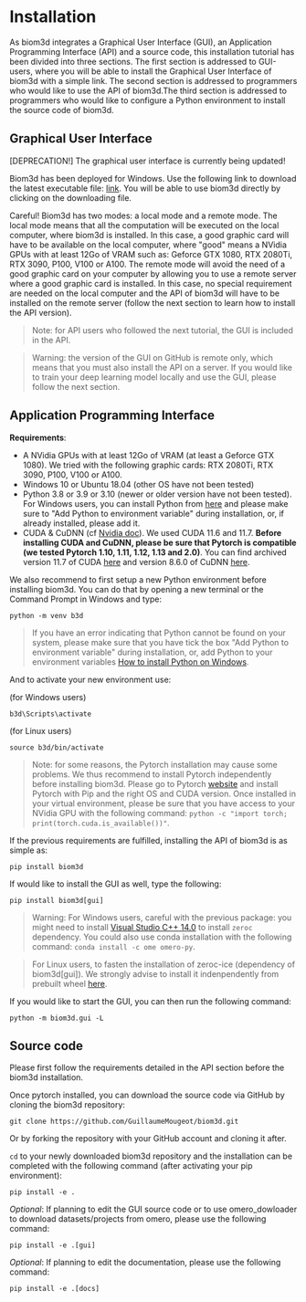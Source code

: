 # Installation 

As biom3d integrates a Graphical User Interface (GUI), an Application Programming Interface (API) and a source code, this installation tutorial has been divided into three sections. The first section is addressed to GUI-users, where you will be able to install the Graphical User Interface of biom3d with a simple link. The second section is addressed to programmers who would like to use the API of biom3d.The third section is addressed to programmers who would like to configure a Python environment to install the source code of biom3d.

## Graphical User Interface 

[DEPRECATION!] The graphical user interface is currently being updated!

Biom3d has been deployed for Windows. Use the following link to download the latest executable file: [link](https://github.com/GuillaumeMougeot/biom3d/releases/). You will be able to use biom3d directly by clicking on the downloading file.

Careful! Biom3d has two modes: a local mode and a remote mode. The local mode means that all the computation will be executed on the local computer, where biom3d is installed. In this case, a good graphic card will have to be available on the local computer, where "good" means a NVidia GPUs with at least 12Go of VRAM such as: Geforce GTX 1080, RTX 2080Ti, RTX 3090, P100, V100 or A100. The remote mode will avoid the need of a good graphic card on your computer by allowing you to use a remote server where a good graphic card is installed. In this case, no special requirement are needed on the local computer and the API of biom3d will have to be installed on the remote server (follow the next section to learn how to install the API version).

> Note: for API users who followed the next tutorial, the GUI is included in the API.

> Warning: the version of the GUI on GitHub is remote only, which means that you must also install the API on a server. If you would like to train your deep learning model locally and use the GUI, please follow the next section. 

## Application Programming Interface

**Requirements**:
* A NVidia GPUs with at least 12Go of VRAM (at least a Geforce GTX 1080). We tried with the following graphic cards: RTX 2080Ti, RTX 3090, P100, V100 or A100. 
* Windows 10 or Ubuntu 18.04 (other OS have not been tested)
* Python 3.8 or 3.9 or 3.10 (newer or older version have not been tested). For Windows users, you can install Python from [here](https://www.python.org/downloads/windows/) and please make sure to "Add Python to environment variable" during installation, or, if already installed, please add it.
* CUDA & CuDNN (cf [Nvidia doc](https://docs.nvidia.com/cuda/cuda-installation-guide-microsoft-windows/index.html)). We used CUDA 11.6 and 11.7. **Before installing CUDA and CuDNN, please be sure that Pytorch is compatible (we tested Pytorch 1.10, 1.11, 1.12, 1.13 and 2.0)**. You can find archived version 11.7 of CUDA [here](https://developer.nvidia.com/cuda-11-7-0-download-archive) and version 8.6.0 of CuDNN [here](https://developer.nvidia.com/rdp/cudnn-archive).

We also recommend to first setup a new Python environment before installing biom3d. You can do that by opening a new terminal or the Command Prompt in Windows and type:

```
python -m venv b3d
```

> If you have an error indicating that Python cannot be found on your system, please make sure that you have tick the box "Add Python to environment variable" during installation, or, add Python to your environment variables [How to install Python on Windows](https://www.digitalocean.com/community/tutorials/install-python-windows-10).

And to activate your new environment use:

(for Windows users)
```
b3d\Scripts\activate
```

(for Linux users)
```
source b3d/bin/activate
```

> Note: for some reasons, the Pytorch installation may cause some problems. We thus recommend to install Pytorch independently before installing biom3d. Please go to Pytorch [website](https://pytorch.org/get-started/locally/) and install Pytorch with Pip and the right OS and CUDA version. Once installed in your virtual environment, please be sure that you have access to your NVidia GPU with the following command: `python -c "import torch; print(torch.cuda.is_available())"`.


If the previous requirements are fulfilled, installing the API of biom3d is as simple as:

```
pip install biom3d
```

If would like to install the GUI as well, type the following:

```
pip install biom3d[gui]
```

> Warning: For Windows users, careful with the previous package: you might need to install [Visual Studio C++ 14.0](https://stackoverflow.com/questions/29846087/error-microsoft-visual-c-14-0-is-required-unable-to-find-vcvarsall-bat) to install `zeroc` dependency. You could also use conda installation with the following command: `conda install -c ome omero-py`.

> For Linux users, to fasten the installation of zeroc-ice (dependency of biom3d[gui]). We strongly advise to install it indenpendently from prebuilt wheel [here](https://github.com/orgs/ome/repositories?q=zeroc). 

If you would like to start the GUI, you can then run the following command:

```
python -m biom3d.gui -L
```

## Source code

Please first follow the requirements detailed in the API section before the biom3d installation.

Once pytorch installed, you can download the source code via GitHub by cloning the biom3d repository:

```
git clone https://github.com/GuillaumeMougeot/biom3d.git
```

Or by forking the repository with your GitHub account and cloning it after.

`cd` to your newly downloaded biom3d repository and the installation can be completed with the following command (after activating your pip environment):

```
pip install -e .
```

*Optional*: If planning to edit the GUI source code or to use omero_dowloader to download datasets/projects from omero, please use the following command:

```
pip install -e .[gui]
```

*Optional*: If planning to edit the documentation, please use the following command:

```
pip install -e .[docs]
```
